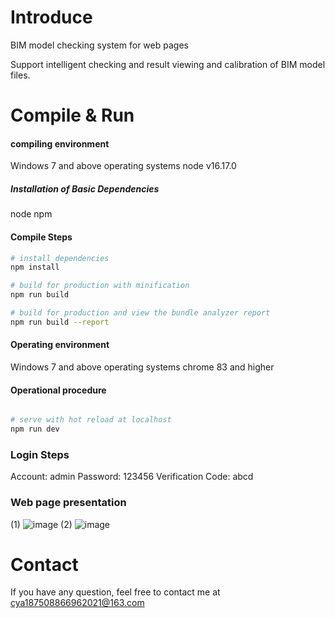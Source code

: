 # Introduce
BIM model checking system for web pages

Support intelligent checking and result viewing and calibration of BIM model files.

# Compile & Run
#### compiling environment
 Windows 7 and above operating systems
 node v16.17.0

##### Installation of Basic Dependencies
node
npm

#### Compile Steps
``` bash
# install dependencies
npm install

# build for production with minification
npm run build

# build for production and view the bundle analyzer report
npm run build --report
```

#### Operating environment
Windows 7 and above operating systems
chrome 83 and higher

#### Operational procedure
``` bash

# serve with hot reload at localhost
npm run dev
```
### Login Steps
Account: admin
Password: 123456
Verification Code: abcd

### Web page presentation
(1)
![image](https://github.com/user-attachments/assets/a30c32f6-76db-4aa3-baf1-3791cd81be92)
(2)
![image](https://github.com/user-attachments/assets/597c4057-9787-4802-b9cd-92cd4e3ca082)

# Contact
If you have any question, feel free to contact me at cya187508866962021@163.com
